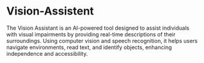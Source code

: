 # Vision-Assistent
The Vision Assistant is an AI-powered tool designed to assist individuals with visual impairments by providing real-time descriptions of their surroundings. Using computer vision and speech recognition, it helps users navigate environments, read text, and identify objects, enhancing independence and accessibility.
